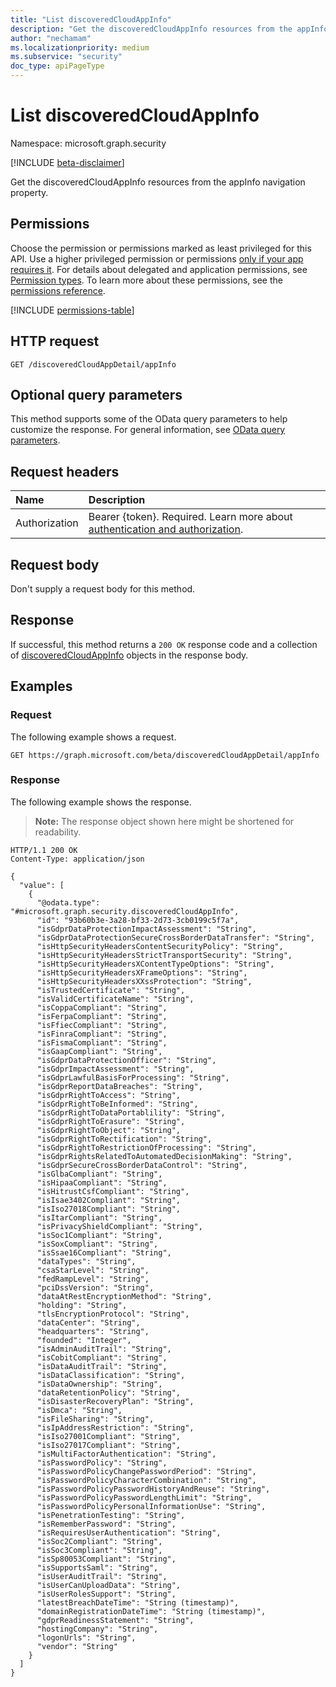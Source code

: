 ```yaml
---
title: "List discoveredCloudAppInfo"
description: "Get the discoveredCloudAppInfo resources from the appInfo navigation property."
author: "nechamam"
ms.localizationpriority: medium
ms.subservice: "security"
doc_type: apiPageType
---
```


# List discoveredCloudAppInfo

Namespace: microsoft.graph.security

[!INCLUDE [beta-disclaimer](../../includes/beta-disclaimer.md)]

Get the discoveredCloudAppInfo resources from the appInfo navigation property.

## Permissions

Choose the permission or permissions marked as least privileged for this API. Use a higher privileged permission or permissions [only if your app requires it](/graph/permissions-overview#best-practices-for-using-microsoft-graph-permissions). For details about delegated and application permissions, see [Permission types](/graph/permissions-overview#permission-types). To learn more about these permissions, see the [permissions reference](/graph/permissions-reference).

<!-- {
  "blockType": "permissions",
  "name": "security-discoveredcloudappdetail-list-appinfo-permissions"
}
-->
[!INCLUDE [permissions-table](../includes/permissions/security-discoveredcloudappdetail-list-appinfo-permissions.md)]

## HTTP request

<!-- {
  "blockType": "ignored"
}
-->
``` http
GET /discoveredCloudAppDetail/appInfo
```

## Optional query parameters

This method supports some of the OData query parameters to help customize the response. For general information, see [OData query parameters](/graph/query-parameters).

## Request headers

|Name|Description|
|:---|:---|
|Authorization|Bearer {token}. Required. Learn more about [authentication and authorization](/graph/auth/auth-concepts).|

## Request body

Don't supply a request body for this method.

## Response

If successful, this method returns a `200 OK` response code and a collection of [discoveredCloudAppInfo](../resources/discoveredcloudappinfo.md) objects in the response body.

## Examples

### Request

The following example shows a request.
<!-- {
  "blockType": "request",
  "name": "list_discoveredcloudappinfo"
}
-->
``` http
GET https://graph.microsoft.com/beta/discoveredCloudAppDetail/appInfo
```


### Response

The following example shows the response.
>**Note:** The response object shown here might be shortened for readability.
<!-- {
  "blockType": "response",
  "truncated": true,
  "@odata.type": "Collection(microsoft.graph.security.discoveredCloudAppInfo)"
}
-->
``` http
HTTP/1.1 200 OK
Content-Type: application/json

{
  "value": [
    {
      "@odata.type": "#microsoft.graph.security.discoveredCloudAppInfo",
      "id": "93b60b3e-3a28-bf33-2d73-3cb0199c5f7a",
      "isGdprDataProtectionImpactAssessment": "String",
      "isGdprDataProtectionSecureCrossBorderDataTransfer": "String",
      "isHttpSecurityHeadersContentSecurityPolicy": "String",
      "isHttpSecurityHeadersStrictTransportSecurity": "String",
      "isHttpSecurityHeadersXContentTypeOptions": "String",
      "isHttpSecurityHeadersXFrameOptions": "String",
      "isHttpSecurityHeadersXXssProtection": "String",
      "isTrustedCertificate": "String",
      "isValidCertificateName": "String",
      "isCoppaCompliant": "String",
      "isFerpaCompliant": "String",
      "isFfiecCompliant": "String",
      "isFinraCompliant": "String",
      "isFismaCompliant": "String",
      "isGaapCompliant": "String",
      "isGdprDataProtectionOfficer": "String",
      "isGdprImpactAssessment": "String",
      "isGdprLawfulBasisForProcessing": "String",
      "isGdprReportDataBreaches": "String",
      "isGdprRightToAccess": "String",
      "isGdprRightToBeInformed": "String",
      "isGdprRightToDataPortablility": "String",
      "isGdprRightToErasure": "String",
      "isGdprRightToObject": "String",
      "isGdprRightToRectification": "String",
      "isGdprRightToRestrictionOfProcessing": "String",
      "isGdprRightsRelatedToAutomatedDecisionMaking": "String",
      "isGdprSecureCrossBorderDataControl": "String",
      "isGlbaCompliant": "String",
      "isHipaaCompliant": "String",
      "isHitrustCsfCompliant": "String",
      "isIsae3402Compliant": "String",
      "isIso27018Compliant": "String",
      "isItarCompliant": "String",
      "isPrivacyShieldCompliant": "String",
      "isSoc1Compliant": "String",
      "isSoxCompliant": "String",
      "isSsae16Compliant": "String",
      "dataTypes": "String",
      "csaStarLevel": "String",
      "fedRampLevel": "String",
      "pciDssVersion": "String",
      "dataAtRestEncryptionMethod": "String",
      "holding": "String",
      "tlsEncryptionProtocol": "String",
      "dataCenter": "String",
      "headquarters": "String",
      "founded": "Integer",
      "isAdminAuditTrail": "String",
      "isCobitCompliant": "String",
      "isDataAuditTrail": "String",
      "isDataClassification": "String",
      "isDataOwnership": "String",
      "dataRetentionPolicy": "String",
      "isDisasterRecoveryPlan": "String",
      "isDmca": "String",
      "isFileSharing": "String",
      "isIpAddressRestriction": "String",
      "isIso27001Compliant": "String",
      "isIso27017Compliant": "String",
      "isMultiFactorAuthentication": "String",
      "isPasswordPolicy": "String",
      "isPasswordPolicyChangePasswordPeriod": "String",
      "isPasswordPolicyCharacterCombination": "String",
      "isPasswordPolicyPasswordHistoryAndReuse": "String",
      "isPasswordPolicyPasswordLengthLimit": "String",
      "isPasswordPolicyPersonalInformationUse": "String",
      "isPenetrationTesting": "String",
      "isRememberPassword": "String",
      "isRequiresUserAuthentication": "String",
      "isSoc2Compliant": "String",
      "isSoc3Compliant": "String",
      "isSp80053Compliant": "String",
      "isSupportsSaml": "String",
      "isUserAuditTrail": "String",
      "isUserCanUploadData": "String",
      "isUserRolesSupport": "String",
      "latestBreachDateTime": "String (timestamp)",
      "domainRegistrationDateTime": "String (timestamp)",
      "gdprReadinessStatement": "String",
      "hostingCompany": "String",
      "logonUrls": "String",
      "vendor": "String"
    }
  ]
}
```

